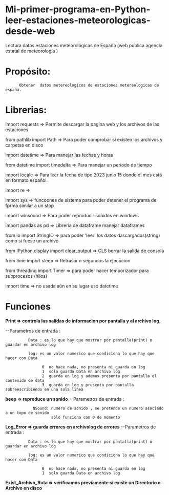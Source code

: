 # Mi-primer-programa-en-Python-leer-estaciones-meteorologicas-desde-web
Lectura datos estaciones meteorológicas de España (web  publica agencia estatal de meteorología )

# Propósito: 
          Obtener  datos metereologicos de estaciones metereologicas de españa.

# Librerias:

import requests => Permite descargar la pagina web y los archivos de las estaciones 

from pathlib import Path => Para poder comprobar si existen los archivos y carpetas en disco 

import datetime => Para manejar las fechas y horas 

from datetime import timedelta => Para manejar un periodo de tiempo 

import locale => Para leer la fecha de tipo 2023 junio 15 donde el mes está en formato español.

import re =>

import sys => funcoones de sistema para poder detener el programa de fprma similar a un stop 

import winsound => Para poder reproducir  sonidos en windows

import pandas as pd => Libreria de dataframe manejar dataframes 

from io import StringIO => para poder 'leer' los datos dascargados(string) como si fuese un archivo 

from IPython.display import clear_output => CLS borrar la salida de consola

from time import sleep => Retrasar n segundos la ejecucion 

from threading import Timer => para poder hacer temporizador para  subprocesos (hilos) 

import time => no usada aún  en su lugar uso datetime

# Funciones
 **Print => controla las salidas de informacion por pantalla y al archivo log.**
 
  --Parametros de entrada :
  
              Data : es lo que hay que mostrar por pantalla(print) o guardar en archivo log
              
              log: es un valor numerico que condiciona lo que hay que hacer con Data
              
                    0  no hace nada, no presenta ni guarda en log
                    1  solo guarda Data en archivo log 
                    2  guarda en log y ademas presenta por pantalla el contenido de data 
                    3  guarda en log y presenta por pantalla sobreescribiendo en una sola linea


**beep => reproduce un sonido**
  --Parametros de entrada :

                NSound: numero de sonido , se pretende un numero asociado a un topo de sonido 
                        sólo funciona con 0 de momento 


**Log_Error => guarda errores en archivolog de errores**
--Parametros de entrada :
  
              Data : es lo que hay que mostrar por pantalla(print) o guardar en archivo log
              
              log: es un valor numerico que condiciona lo que hay que hacer con Data
              
                    0  no hace nada, no presenta ni guarda en log
                    1  solo guarda Data en archivo log 
                
**Exist_Archivo_Ruta => verificamos previamente si existe un Directorio o Archivo en disco**


